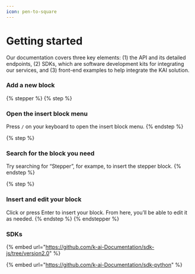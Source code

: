 ```yaml
---
icon: pen-to-square
---
```


# Getting started

Our documentation covers three key elements: (1) the API and its detailed endpoints, (2) SDKs, which are software development kits for integrating our services, and (3) front-end examples to help integrate the KAI solution.



### Add a new block

{% stepper %}
{% step %}
### Open the insert block menu

Press `/` on your keyboard to open the insert block menu.
{% endstep %}

{% step %}
### Search for the block you need&#x20;

Try searching for “Stepper”, for exampe, to insert the stepper block.
{% endstep %}

{% step %}
### Insert and edit your block

Click or press Enter to insert your block. From here, you’ll be able to edit it as needed.
{% endstep %}
{% endstepper %}





### SDKs

{% embed url="https://github.com/k-ai-Documentation/sdk-js/tree/version2.0" %}

{% embed url="https://github.com/k-ai-Documentation/sdk-python" %}


